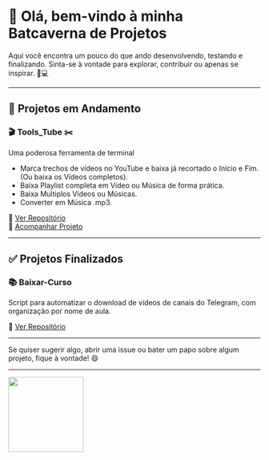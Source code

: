 # 👋 Olá, bem-vindo à minha Batcaverna de Projetos 

Aqui você encontra um pouco do que ando desenvolvendo, testando e finalizando. Sinta-se à vontade para explorar, contribuir ou apenas se inspirar. 🦇💻

---

## 🚧 Projetos em Andamento

### 🎬 **Tools_Tube** ✂️
Uma poderosa ferramenta de terminal
- Marca trechos de vídeos no YouTube e baixa já recortado o Início e Fim. (Ou baixa os Vídeos completos).
- Baixa Playlist completa em Vídeo ou Música de forma prática.
- Baixa Multiplos Vídeos ou Músicas.
- Converter em Música .mp3.


🔗 [Ver Repositório](https://github.com/markssants/Tools_Tube)  
📌 [Acompanhar Projeto](https://github.com/users/markssants/projects/1)

---

## ✅ Projetos Finalizados

### 📚 **Baixar-Curso**
Script para automatizar o download de vídeos de canais do Telegram, com organização por nome de aula.

🔗 [Ver Repositório](https://github.com/markssants/baixar-curso)

---

Se quiser sugerir algo, abrir uma issue ou bater um papo sobre algum projeto, fique à vontade! 😄

____
<img src="https://i.kym-cdn.com/photos/images/original/000/667/066/c21.gif" width="150" height="150" />
